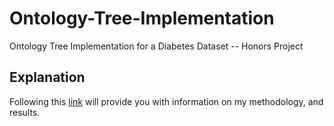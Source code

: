 # Ontology-Tree-Implementation
Ontology Tree Implementation for a Diabetes Dataset -- Honors Project

## Explanation

Following this [link](Report.pdf) will provide you with information on my methodology, and results.
